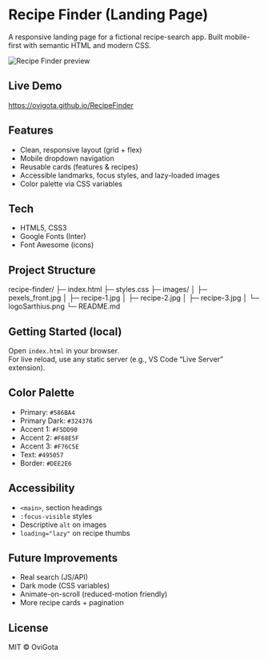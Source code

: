 # Recipe Finder (Landing Page)

A responsive landing page for a fictional recipe-search app. Built mobile-first with semantic HTML and modern CSS.

![Recipe Finder preview](images/preview.jpg)

## Live Demo
<!-- Replace this after publishing -->
https://ovigota.github.io/RecipeFinder

## Features
- Clean, responsive layout (grid + flex)
- Mobile dropdown navigation
- Reusable cards (features & recipes)
- Accessible landmarks, focus styles, and lazy-loaded images
- Color palette via CSS variables

## Tech
- HTML5, CSS3
- Google Fonts (Inter)
- Font Awesome (icons)

## Project Structure

recipe-finder/
├─ index.html
├─ styles.css
├─ images/
│ ├─ pexels_front.jpg
│ ├─ recipe-1.jpg
│ ├─ recipe-2.jpg
│ ├─ recipe-3.jpg
│ └─ logoSarthius.png
└─ README.md

##  Getting Started (local)
Open `index.html` in your browser.  
For live reload, use any static server (e.g., VS Code “Live Server” extension).

##  Color Palette
- Primary: `#586BA4`
- Primary Dark: `#324376`
- Accent 1: `#F5DD90`
- Accent 2: `#F68E5F`
- Accent 3: `#F76C5E`
- Text: `#495057`
- Border: `#DEE2E6`

##  Accessibility
- `<main>`, section headings
- `:focus-visible` styles
- Descriptive `alt` on images
- `loading="lazy"` on recipe thumbs

##  Future Improvements
- Real search (JS/API)
- Dark mode (CSS variables)
- Animate-on-scroll (reduced-motion friendly)
- More recipe cards + pagination

##  License
MIT © OviGota

